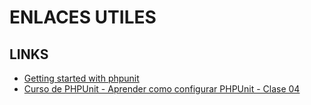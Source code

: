 ENLACES UTILES
===============

LINKS
------

- [Getting started with phpunit](https://riptutorial.com/phpunit)
- [Curso de PHPUnit - Aprender como configurar PHPUnit - Clase 04](https://www.youtube.com/watch?v=4DNZrmVhefc&list=PL0m0TPnF-iCGkpyJP6_uNaWU2xSy6a3I2&index=4)
  